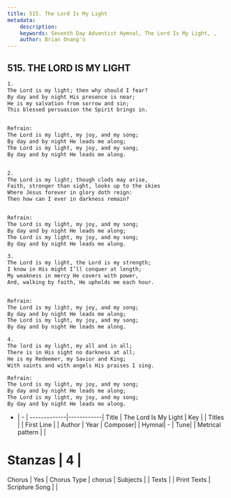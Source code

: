 ```yaml
---
title: 515. The Lord Is My Light
metadata:
    description: 
    keywords: Seventh Day Adventist Hymnal, The Lord Is My Light, , 
    author: Brian Onang'o
---
```



## 515. THE LORD IS MY LIGHT

```txt
1.
The Lord is my light; then why should I fear?
By day and by night His presence is near;
He is my salvation from sorrow and sin;
This blessed persuasion the Spirit brings in.


Refrain:
The Lord is my light, my joy, and my song;
By day and by night He leads me along;
The Lord is my light, my joy, and my song;
By day and by night He leads me along.


2.
The Lord is my light; though clods may arise,
Faith, stronger than sight, looks up to the skies
Where Jesus forever in glory doth reign:
Then how can I ever in darkness remain?


Refrain:
The Lord is my light, my joy, and my song;
By day and by night He leads me along;
The Lord is my light, my joy, and my song;
By day and by night He leads me along.

3.
The Lord is my light, the Lord is my strength;
I know in His might I’ll conquer at length;
My weakness in mercy He covers with power,
And, walking by faith, He upholds me each hour.


Refrain:
The Lord is my light, my joy, and my song;
By day and by night He leads me along;
The Lord is my light, my joy, and my song;
By day and by night He leads me along.

4.
The lord is my light, my all and in all;
There is in His sight no darkness at all;
He is my Redeemer, my Savior and King;
With saints and with angels His praises I sing.

Refrain:
The Lord is my light, my joy, and my song;
By day and by night He leads me along;
The Lord is my light, my joy, and my song;
By day and by night He leads me along.

```

- |   -  |
-------------|------------|
Title | The Lord Is My Light |
Key |  |
Titles |  |
First Line |  |
Author | 
Year | 
Composer|  |
Hymnal|  - |
Tune|  |
Metrical pattern | |
# Stanzas | 4 |
Chorus | Yes |
Chorus Type | chorus |
Subjects |  |
Texts |  |
Print Texts | 
Scripture Song |  |
  
